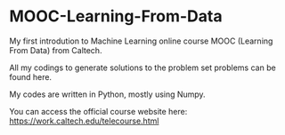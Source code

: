 # MOOC-Learning-From-Data
My first introdution to Machine Learning online course MOOC (Learning From Data) from Caltech.

All my codings to generate solutions to the problem set problems can be found here.

My codes are written in Python, mostly using Numpy.

You can access the official course website here:
https://work.caltech.edu/telecourse.html
